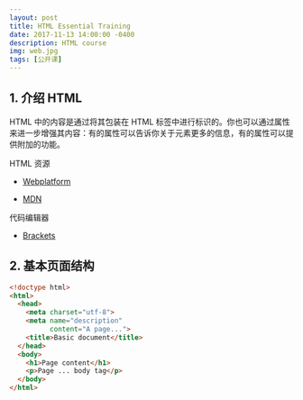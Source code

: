 ```yaml
---
layout: post
title: HTML Essential Training
date: 2017-11-13 14:00:00 -0400
description: HTML course
img: web.jpg
tags: [公开课]
---
```




## 1. 介绍 HTML

HTML 中的内容是通过将其包装在 HTML 标签中进行标识的。你也可以通过属性来进一步增强其内容：有的属性可以告诉你关于元素更多的信息，有的属性可以提供附加的功能。

HTML 资源

- [Webplatform](https://webplatform.github.io)

- [MDN](https://developer.mozilla.org/en-US/docs/Web/HTML/Reference)

代码编辑器

- [Brackets](http://brackets.io/)



## 2. 基本页面结构

```html
<!doctype html>
<html>
  <head>
    <meta charset="utf-8">
    <meta name="description" 
          content="A page...">
    <title>Basic document</title>
  </head>
  <body>
    <h1>Page content</h1>
    <p>Page ... body tag</p>
  </body>
</html>
```

